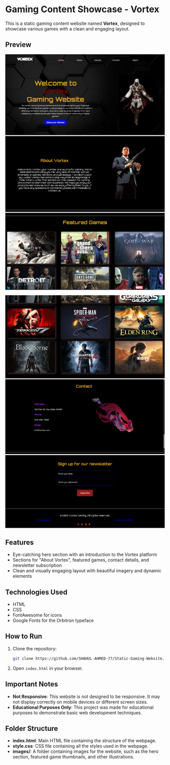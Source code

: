 # Gaming Content Showcase - Vortex

This is a static gaming content website named **Vortex**, designed to showcase various games with a clean and engaging layout.

## Preview

<p align="center">
  <img src="Preview/one.png">
  <img src="Preview/two.png">
  <img src="Preview/three.png">
</p>
<p align="center">
  <img src="Preview/four.png">
  <img src="Preview/five.png">
  <img src="Preview/six.png">
</p>

## Features

- Eye-catching hero section with an introduction to the Vortex platform
- Sections for "About Vortex", featured games, contact details, and newsletter subscription
- Clean and visually engaging layout with beautiful imagery and dynamic elements

## Technologies Used

- HTML
- CSS
- FontAwesome for icons
- Google Fonts for the Orbitron typeface

## How to Run

1. Clone the repository:
   ```sh
   git clone https://github.com/SHAHUL-AHMED-77/Static-Gaming-Website.git
   ```
2. Open `index.html` in your browser.

## Important Notes

- **Not Responsive**: This website is not designed to be responsive. It may not display correctly on mobile devices or different screen sizes.
- **Educational Purposes Only**: This project was made for educational purposes to demonstrate basic web development techniques.

## Folder Structure

- **index.html**: Main HTML file containing the structure of the webpage.
- **style.css**: CSS file containing all the styles used in the webpage.
- **images/**: A folder containing images for the website, such as the hero section, featured game thumbnails, and other illustrations.
